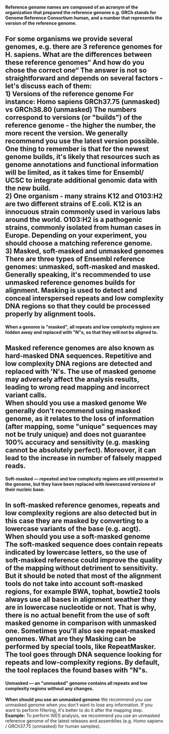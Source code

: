 #### Reference genome names are composed of an acronym of the organization that prepared the reference genome e.g. GRCh stands for Genome Reference Consortium human, and a number that represents the version of the reference genome.
For some organisms we provide several genomes, e.g.  there are 3 reference genomes for H. sapiens. What are the differences between these reference genomes“ And how do you chose the correct one“  The answer is not so straightforward and depends on several factors - let's discuss each of them:  
**1) Versions of the reference genome** For instance:  Homo sapiens GRCh37.75 (unmasked) vs GRCh38.80 (unmasked) The numbers correspond to versions (or "builds") of the reference genome - the higher the number, the more recent the version. We generally recommend you use the latest version possible. One thing to remember is that for the newest genome builds, it's likely that resources such as genome annotations and functional information will be limited, as it takes time for Ensembl/ UCSC to integrate additional genomic data with the new build.  
**2) One organism - many strains** K12 and O103:H2 are two different strains of E.coli. K12 is an innocuous strain commonly used in various labs around the world. O103:H2 is a pathogenic strains, commonly isolated from human cases in Europe. Depending on your experiment, you should choose a matching reference genome.  
**3) Masked, soft-masked and unmasked genomes** There are three types of Ensembl reference genomes: unmasked, soft-masked and masked. Generally speaking, it's recommended to use unmasked reference genomes builds for alignment. Masking is used to detect and conceal interspersed repeats and low complexity DNA regions so that they could be processed properly by alignment tools.  
---
#### When a genome is "masked", all repeats and low complexity regions are hidden away and replaced with "N"s, so that they will not be aligned to.  
Masked reference genomes are also known as hard-masked DNA sequences. Repetitive and low complexity DNA regions are detected and replaced with 'N's. The use of masked genome may adversely affect the analysis results, leading to wrong read mapping and incorrect variant calls.  
**When should you use a masked genome** We generally don't recommend using masked genome, as it relates to the loss of information (after mapping, some "unique" sequences may not be truly unique) and does not guarantee 100% accuracy and sensitivity (e.g. masking cannot be absolutely perfect). Moreover, it can lead to the increase in number of falsely mapped reads.
---
#### Soft-masked — repeated and low complexity regions are still presented in the genome, but they have been replaced with lowercased versions of their nucleic base.
In soft-masked reference genomes, repeats and low complexity regions are also detected but in this case they are masked by converting to a lowercase variants of the base (e.g. acgt).  
**When should you use a soft-masked genome** The soft-masked sequence does contain repeats indicated by lowercase letters, so the use of soft-masked reference could improve the quality of the mapping without detriment to sensitivity. But it should be noted that most of the alignment tools do not take into account soft-masked regions, for example BWA, tophat, bowtie2 tools always use all bases in alignment weather they are in lowercase nucleotide or not. That is why, there is no actual benefit from the use of soft masked genome in comparison with unmasked one.   Sometimes you'll also see repeat-masked genomes. What are they Masking can be performed by special tools, like RepeatMasker. The tool goes through DNA sequence looking for repeats and low-complexity regions. By default, the tool replaces the found bases with "N"s.  
---
#### Unmasked — an "unmasked" genome contains all repeats and low complexity regions without any changes.
**When should you use an unmasked genome** We recommend you use unmasked genome when you don't want to lose any information. If you want to perform filtering, it's better to do it after the mapping step.  
**Example:** To perform WES analysis, we recommend you use an unmasked reference genome of the latest releases and assemblies (e.g. Homo sapiens / GRCh37.75 (unmasked) for human samples).